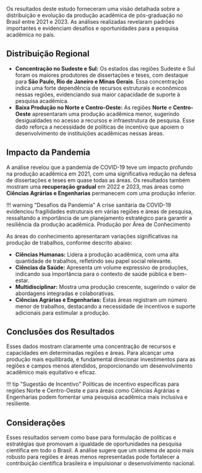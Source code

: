 Os resultados deste estudo forneceram uma visão detalhada sobre a distribuição e evolução da produção acadêmica de pós-graduação no Brasil entre 2021 e 2023. As análises realizadas revelaram padrões importantes e evidenciam desafios e oportunidades para a pesquisa acadêmica no país.
## Distribuição Regional
- **Concentração no Sudeste e Sul:** Os estados das regiões Sudeste e Sul foram os maiores produtores de dissertações e teses, com destaque para **São Paulo, Rio de Janeiro e Minas Gerais**. Essa concentração indica uma forte dependência de recursos estruturais e econômicos nessas regiões, evidenciando sua maior capacidade de suporte à pesquisa acadêmica.
 - **Baixa Produção no Norte e Centro-Oeste:** As regiões **Norte** e **Centro-Oeste** apresentaram uma produção acadêmica menor, sugerindo desigualdades no acesso a recursos e infraestrutura de pesquisa. Esse dado reforça a necessidade de políticas de incentivo que apoiem o desenvolvimento de instituições acadêmicas nessas áreas.

## Impacto da Pandemia

A análise revelou que a pandemia de COVID-19 teve um impacto profundo na produção acadêmica em 2021, com uma significativa redução na defesa de dissertações e teses em quase todas as áreas. Os resultados também mostram uma **recuperação gradual** em 2022 e 2023, mas áreas como **Ciências Agrárias e Engenharias** permanecem com uma produção inferior.

!!! warning "Desafios da Pandemia"
A crise sanitária da COVID-19 evidenciou fragilidades estruturais em várias regiões e áreas de pesquisa, ressaltando a importância de um planejamento estratégico para garantir a resiliência da produção acadêmica.
Produção por Área de Conhecimento

As áreas do conhecimento apresentaram variações significativas na produção de trabalhos, conforme descrito abaixo:

- **Ciências Humanas:** Lidera a produção acadêmica, com uma alta quantidade de trabalhos, refletindo seu papel social relevante.
- **Ciências da Saúde:** Apresenta um volume expressivo de produções, indicando sua importância para o contexto de saúde pública e bem-estar.
- **Multidisciplinar:** Mostra uma produção crescente, sugerindo o valor de abordagens integradas e colaborativas.
- **Ciências Agrárias e Engenharias:** Estas áreas registram um número menor de trabalhos, destacando a necessidade de incentivos e suporte adicionais para estimular a produção.

## Conclusões dos Resultados

Esses dados mostram claramente uma concentração de recursos e capacidades em determinadas regiões e áreas. Para alcançar uma produção mais equilibrada, é fundamental direcionar investimentos para as regiões e campos menos atendidos, proporcionando um desenvolvimento acadêmico mais equitativo e eficaz.

!!! tip "Sugestão de Incentivo" 
Políticas de incentivo específicas para regiões Norte e Centro-Oeste e para áreas como Ciências Agrárias e Engenharias podem fomentar uma pesquisa acadêmica mais inclusiva e resiliente.

## Considerações

Esses resultados servem como base para formulação de políticas e estratégias que promovam a igualdade de oportunidades na pesquisa científica em todo o Brasil. A análise sugere que um sistema de apoio mais robusto para regiões e áreas menos representadas pode fortalecer a contribuição científica brasileira e impulsionar o desenvolvimento nacional.